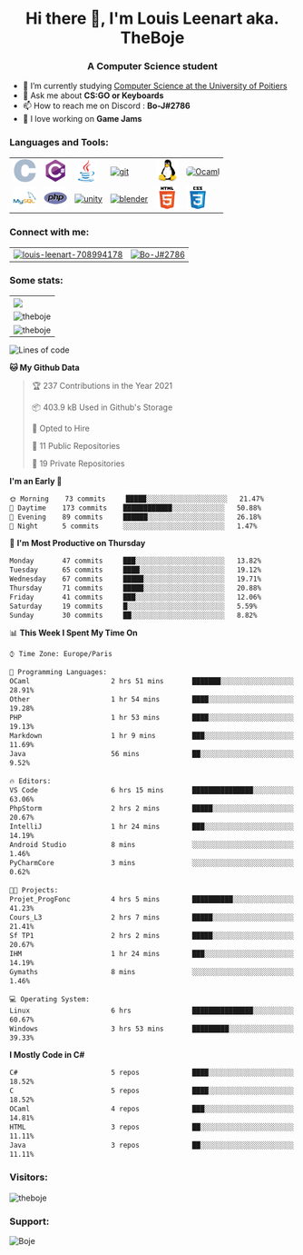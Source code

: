 <h1 align="center">Hi there 👋, I'm Louis Leenart aka. TheBoje</h1>
<h3 align="center">A Computer Science student</h3>

- 🔭 I’m currently studying [Computer Science at the University of Poitiers](http://formations.univ-poitiers.fr/fr/index/autre-diplome-niveau-master-AM/autre-diplome-niveau-master-AM/cmi-informatique-JD2XQGVY.html)
- 💬 Ask me about **CS:GO or Keyboards** <!-- TODO Ajouter un svg d'ergodox -->
- 📫 How to reach me on Discord : **Bo-J#2786**
- 🎯 I love working on **Game Jams**

<h3 align="left">Languages and Tools:</h3>
<p align="center"> 
  <table align="center">
    <tr>
      <td><a href="https://www.cprogramming.com/" target="_blank"> <img src="https://raw.githubusercontent.com/devicons/devicon/master/icons/c/c-original.svg" alt="c" width="40" height="40"/> </a> 
      <td><a href="https://www.w3schools.com/cs/" target="_blank"> <img src="https://raw.githubusercontent.com/devicons/devicon/master/icons/csharp/csharp-original.svg" alt="csharp" width="40" height="40"/> </a> 
      <td><a href="https://www.java.com" target="_blank"> <img src="https://raw.githubusercontent.com/devicons/devicon/master/icons/java/java-original.svg" alt="java" width="40" height="40"/> </a> 
      <td><a href="https://git-scm.com/" target="_blank"> <img src="https://www.vectorlogo.zone/logos/git-scm/git-scm-icon.svg" alt="git" width="40" height="40"/> </a>
      <td><a href="https://www.linux.org/" target="_blank"> <img src="https://raw.githubusercontent.com/devicons/devicon/master/icons/linux/linux-original.svg" alt="linux" width="40" height="40"/> </a> 
      <td><a href="" target="_blank"> <img src="https://ocaml.org/img/OCaml_Sticker.svg" alt="Ocaml" width="40" height="40" style="border-radius: 5px;"/> </a>
    <tr>
      <td><a href="https://www.mysql.com/" target="_blank"> <img src="https://raw.githubusercontent.com/devicons/devicon/master/icons/mysql/mysql-original-wordmark.svg" alt="mysql" width="40" height="40"/> </a>
      <td><a href="https://www.php.net" target="_blank"> <img src="https://raw.githubusercontent.com/devicons/devicon/master/icons/php/php-original.svg" alt="php" width="40" height="40"/> </a>
      <td><a href="https://unity.com/" target="_blank"> <img src="https://www.vectorlogo.zone/logos/unity3d/unity3d-icon.svg" alt="unity" width="40" height="40"/> </a>
      <td><a href="https://www.blender.org/" target="_blank"> <img src="https://download.blender.org/branding/community/blender_community_badge_white.svg" alt="blender" width="40" height="40"/> </a> 
      <td><a href="https://www.w3.org/html/" target="_blank"> <img src="https://raw.githubusercontent.com/devicons/devicon/master/icons/html5/html5-original-wordmark.svg" alt="html5" width="40" height="40"/> </a>
      <td><a href="https://www.w3schools.com/css/" target="_blank"> <img src="https://raw.githubusercontent.com/devicons/devicon/master/icons/css3/css3-original-wordmark.svg" alt="css3" width="40" height="40"/> </a>  
  </table>
  
</p>

<h3 align="left">Connect with me:</h3>
<p align="left">
  <table align="center">
    <tr>
      <td><a href="https://linkedin.com/in/louis-leenart-708994178" target="blank"><img align="center" src="https://cdn.jsdelivr.net/npm/simple-icons@3.0.1/icons/linkedin.svg" alt="louis-leenart-708994178" height="40" width="40"/></a>
      <td><a href="https://discord.gg/Bo-J#2786" target="blank"><img align="center" src="https://cdn.jsdelivr.net/npm/simple-icons@3.0.1/icons/discord.svg" alt="Bo-J#2786" height="40" width="40"/></a> 
  </table>
</p>

<h3 align="left">Some stats:</h3>
<p align="center">
  <table align="center">
    <tr><td><img align="center" src="https://github-readme-stats.vercel.app/api?username=TheBoje&show_icons=true&theme=dark&count_private=true" />
    <tr><td><img align="center" src="https://github-readme-streak-stats.herokuapp.com/?user=theboje&theme=dark&count_private=true&" alt="theboje" />
    <tr><td><img align="center" src="https://github-readme-stats.vercel.app/api/wakatime?username=Bo_J&theme=dark" alt="theboje" />
  </table>
</p>

<!--START_SECTION:waka-->
![Lines of code](https://img.shields.io/badge/From%20Hello%20World%20I%27ve%20Written-586144%20lines%20of%20code-blue)

**🐱 My Github Data** 

> 🏆 237 Contributions in the Year 2021
 > 
> 📦 403.9 kB Used in Github's Storage 
 > 
> 💼 Opted to Hire
 > 
> 📜 11 Public Repositories 
 > 
> 🔑 19 Private Repositories  
 > 
**I'm an Early 🐤** 

```text
🌞 Morning    73 commits     █████░░░░░░░░░░░░░░░░░░░░   21.47% 
🌆 Daytime    173 commits    ████████████░░░░░░░░░░░░░   50.88% 
🌃 Evening    89 commits     ██████░░░░░░░░░░░░░░░░░░░   26.18% 
🌙 Night      5 commits      ░░░░░░░░░░░░░░░░░░░░░░░░░   1.47%

```
📅 **I'm Most Productive on Thursday** 

```text
Monday       47 commits     ███░░░░░░░░░░░░░░░░░░░░░░   13.82% 
Tuesday      65 commits     ████░░░░░░░░░░░░░░░░░░░░░   19.12% 
Wednesday    67 commits     █████░░░░░░░░░░░░░░░░░░░░   19.71% 
Thursday     71 commits     █████░░░░░░░░░░░░░░░░░░░░   20.88% 
Friday       41 commits     ███░░░░░░░░░░░░░░░░░░░░░░   12.06% 
Saturday     19 commits     █░░░░░░░░░░░░░░░░░░░░░░░░   5.59% 
Sunday       30 commits     ██░░░░░░░░░░░░░░░░░░░░░░░   8.82%

```


📊 **This Week I Spent My Time On** 

```text
⌚︎ Time Zone: Europe/Paris

💬 Programming Languages: 
OCaml                    2 hrs 51 mins       ███████░░░░░░░░░░░░░░░░░░   28.91% 
Other                    1 hr 54 mins        ████░░░░░░░░░░░░░░░░░░░░░   19.28% 
PHP                      1 hr 53 mins        ████░░░░░░░░░░░░░░░░░░░░░   19.13% 
Markdown                 1 hr 9 mins         ███░░░░░░░░░░░░░░░░░░░░░░   11.69% 
Java                     56 mins             ██░░░░░░░░░░░░░░░░░░░░░░░   9.52%

🔥 Editors: 
VS Code                  6 hrs 15 mins       ███████████████░░░░░░░░░░   63.06% 
PhpStorm                 2 hrs 2 mins        █████░░░░░░░░░░░░░░░░░░░░   20.67% 
IntelliJ                 1 hr 24 mins        ███░░░░░░░░░░░░░░░░░░░░░░   14.19% 
Android Studio           8 mins              ░░░░░░░░░░░░░░░░░░░░░░░░░   1.46% 
PyCharmCore              3 mins              ░░░░░░░░░░░░░░░░░░░░░░░░░   0.62%

🐱‍💻 Projects: 
Projet_ProgFonc          4 hrs 5 mins        ██████████░░░░░░░░░░░░░░░   41.23% 
Cours_L3                 2 hrs 7 mins        █████░░░░░░░░░░░░░░░░░░░░   21.41% 
Sf TP1                   2 hrs 2 mins        █████░░░░░░░░░░░░░░░░░░░░   20.67% 
IHM                      1 hr 24 mins        ███░░░░░░░░░░░░░░░░░░░░░░   14.19% 
Gymaths                  8 mins              ░░░░░░░░░░░░░░░░░░░░░░░░░   1.46%

💻 Operating System: 
Linux                    6 hrs               ███████████████░░░░░░░░░░   60.67% 
Windows                  3 hrs 53 mins       █████████░░░░░░░░░░░░░░░░   39.33%

```

**I Mostly Code in C#** 

```text
C#                       5 repos             ████░░░░░░░░░░░░░░░░░░░░░   18.52% 
C                        5 repos             ████░░░░░░░░░░░░░░░░░░░░░   18.52% 
OCaml                    4 repos             ███░░░░░░░░░░░░░░░░░░░░░░   14.81% 
HTML                     3 repos             ██░░░░░░░░░░░░░░░░░░░░░░░   11.11% 
Java                     3 repos             ██░░░░░░░░░░░░░░░░░░░░░░░   11.11%

```



<!--END_SECTION:waka-->

<h3 align="left">Visitors:</h3>
<p><img align="center" src="https://visitor-badge.glitch.me/badge?page_id=TheBoje" alt="theboje" /></p>

<h3 align="left">Support:</h3>
<p><a href="https://www.buymeacoffee.com/Boje"> <img align="left" src="https://cdn.buymeacoffee.com/buttons/v2/default-yellow.png" height="50" width="210" alt="Boje" /></a></p>